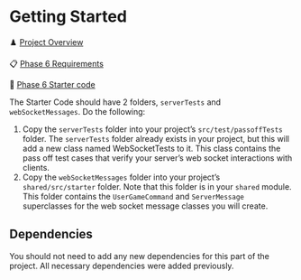 # Getting Started

♟️ [Project Overview](../chess.md)

📋 [Phase 6 Requirements](gameplay.md)

📁 [Phase 6 Starter code](starter-code)

The Starter Code should have 2 folders, `serverTests` and `webSocketMessages`. Do the following:

1. Copy the `serverTests` folder into your project’s `src/test/passoffTests` folder. The `serverTests` folder already exists in your project, but this will add a new class named WebSocketTests to it. This class contains the pass off test cases that verify your server’s web socket interactions with clients.
1. Copy the `webSocketMessages` folder into your project’s `shared/src/starter` folder. Note that this folder is in your `shared` module. This folder contains the `UserGameCommand` and `ServerMessage` superclasses for the web socket message classes you will create.

## Dependencies

You should not need to add any new dependencies for this part of the project. All necessary dependencies were added previously.
